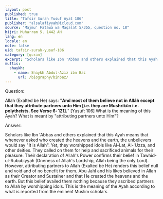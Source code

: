 ```yaml
---
layout: post
published: true
title: "Tafsir Surah Yusuf Ayat 106"
publisher: "alsalafiyyah@icloud.com"
source: "Majmu' Fatawa wa Maqalat 5/355, question no. 18"
hijri: Muharram 5, 1442 AH
lang: en
locale: en
note: false
uid: tafsir-surah-yusuf-106
category: [quran]
excerpt: "Scholars like Ibn 'Abbas and others explained that this Ayah means that whenever asked who created the heavens and the earth, the unbelievers would say "It is Allah". Yet, they worshipped idols like Al-Lat, Al-'Uzza, and other deities."
muftis:
  shaykh: 
    - name: Shaykh Abdul-Aziz ibn Baz
      url: /biography/binbaz/
---
```


Question: 

Allah (Exalted be He) says: "**And most of them believe not in Allâh except that they attribute partners unto Him [i.e. they are Mushrikûn i.e. polytheists. See Verse 6: 121].**" [Yusuf: 106] What is the meaning of this Ayah? What is meant by "attributing partners unto Him"?

Answer:

Scholars like Ibn 'Abbas and others explained that this Ayah means that whenever asked who created the heavens and the earth, the unbelievers would say "It is Allah". Yet, they worshipped idols like Al-Lat, Al-'Uzza, and other deities. They called on them for help and sacrificed animals for their pleasure. Their declaration of Allah's Power confirms their belief in Tawhid-ul-Rububiyyah (Oneness of Allah's Lordship, Allah being the only Lord). However, attributing partners to Allah (Exalted be He) renders this belief null and void and of no benefit for them. Abu Jahl and his likes believed in Allah as their Creator and Sustainer and that He created the heavens and the earth. But this belief availed them nothing because they ascribed partners to Allah by worshipping idols. This is the meaning of the Ayah according to what is reported from the eminent Muslim scholars.

